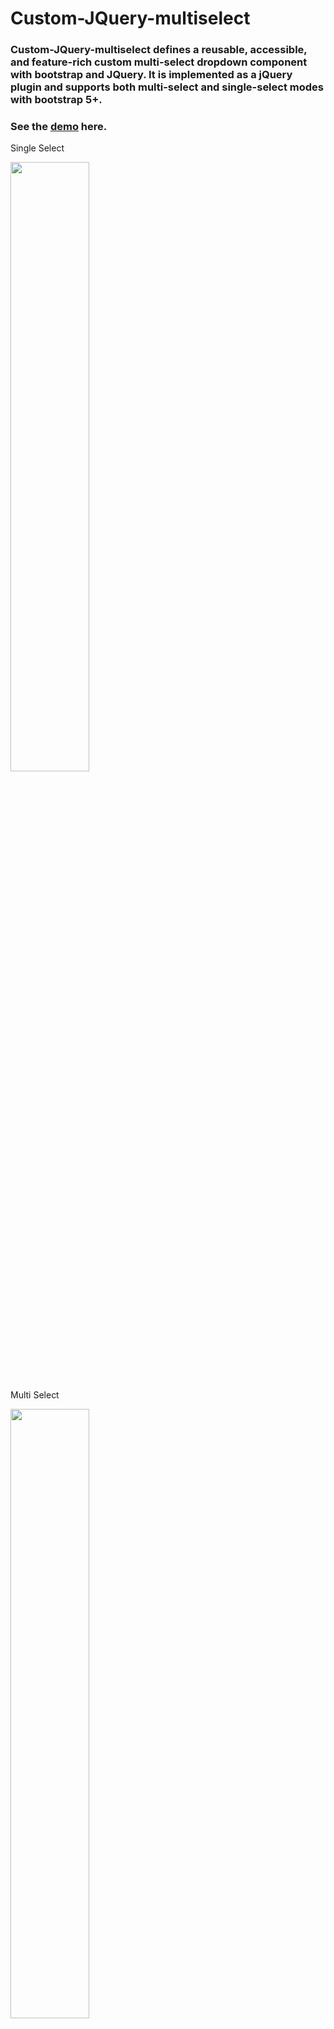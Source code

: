 
<html><head>
  <meta content="text/html; charset=UTF-8" http-equiv="content-type"></head><body class="c17 doc-content">
  <h1>Custom-JQuery-multiselect</h1>
<h3 class="demoTitle">Custom-JQuery-multiselect defines a reusable, accessible, and feature-rich custom multi-select dropdown component with bootstrap and JQuery. It is implemented as a jQuery plugin and supports both multi-select and single-select modes with bootstrap 5+.</h3> 
    <h3>See the <a href='https://codecanvas-lab.github.io/Reusable-Custom-JQuery-Multi-Select/demo.html'>demo</a> here.</h3>
    <p>Single Select</p><img src="https://codecanvas-lab.github.io/Reusable-Custom-JQuery-Multi-Select/assets/singleselect.png" width="50%" height="50%"/>
    <p>Multi Select</p><img src="https://codecanvas-lab.github.io/Reusable-Custom-JQuery-Multi-Select/assets/multiselect.png" width="50%" height="50%"/>
  <h3>Below is an explanation of how the code works, followed by usage instructions and a summary of its key functions.</h3>
<h2 class="demoTitle"><br />How the Code Works</h2>
<h4 class="demoTitle">1. Class Definition (CustomMultiSelect):</h4>
<p class="demoTitle">&bull; The CustomMultiSelect class encapsulates all the logic for the dropdown component.</p>
<p class="demoTitle">&bull; It initializes the component, binds event listeners, manages accessibility attributes, and provides public methods for interaction.</p>
<h3 class="demoTitle">3. Features:</h3>
<p class="demoTitle">&bull; Multi-Select and Single-Select Modes: Controlled by the singleSelect option.</p>
<p class="demoTitle">&bull; Search Functionality: Filters options dynamically based on user input.</p>
<p class="demoTitle">&bull; Select All/Deselect All: Available in multi-select mode.</p>
<p class="demoTitle">&bull; Keyboard Navigation: Supports arrow keys, Enter, Escape, and Space for navigation and selection.</p>
<p class="demoTitle">&bull; Accessibility: Implements WAI-ARIA attributes for screen readers.</p>
<p class="demoTitle">&bull; Dynamic Options Loading: Options can be loaded dynamically via the loadSelectOptions method.</p>
<h3 class="demoTitle">4. Initialization:</h3>
<p>&bull; The constructor sets up the component by merging default options with user-provided ones, binding event listeners, and initializing the UI.</p>
<h3 class="demoTitle">5. Event Handling:</h3>
<p class="demoTitle">&bull; Events like clicks, key presses, and input changes are handled to provide interactivity.</p>
<p class="demoTitle">&bull; For example, clicking the display button toggles the dropdown, and typing in the search input filters the options.</p>
<h3 class="demoTitle">6. Public API:</h3>
<p class="demoTitle">&bull; Methods like showComponent, hideComponent, getSelectedValues, and setSelectedValues, onChange event, disable, enable allow external control of the component.</p>


  <h1 class="c10"><span class="c9">Reusable Select Component (Multi/Single)</span></h1><p class="c8"><span class="c5">This document provides an overview and usage instructions for a custom, reusable select component built with HTML, CSS (Bootstrap), and jQuery. This component visually mimics a standard single select dropdown but supports both multi-select and single-select functionalities, with accessibility (WCAG 2.2) considerations.</span></p><h2 class="c10"><span class="c18">Features</span></h2><table class="c12"><tr class="c3"><td class="c1" colspan="1" rowspan="1"><p class="c2"><span class="c0">Feature</span></p></td><td class="c1" colspan="1" rowspan="1"><p class="c2"><span class="c0">Description</span></p></td><td class="c1" colspan="1" rowspan="1"><p class="c2"><span class="c0">Multi-Select</span></p></td><td class="c1" colspan="1" rowspan="1"><p class="c2"><span class="c0">Single-Select</span></p></td></tr><tr class="c3"><td class="c1" colspan="1" rowspan="1"><p class="c4"><span class="c0">Dual Mode</span></p></td><td class="c1" colspan="1" rowspan="1"><p class="c4"><span class="c7">Behaves as either multi-select or single-select based on configuration.</span></p></td><td class="c1" colspan="1" rowspan="1"><p class="c4"><span class="c7">&#9989;</span></p></td><td class="c1" colspan="1" rowspan="1"><p class="c4"><span class="c7">&#9989;</span></p></td></tr><tr class="c3"><td class="c1" colspan="1" rowspan="1"><p class="c4"><span class="c0">Custom Styling</span></p></td><td class="c1" colspan="1" rowspan="1"><p class="c4"><span class="c7">Styled to resemble Bootstrap form controls.</span></p></td><td class="c1" colspan="1" rowspan="1"><p class="c4"><span class="c7">&#9989;</span></p></td><td class="c1" colspan="1" rowspan="1"><p class="c4"><span class="c7">&#9989;</span></p></td></tr><tr class="c3"><td class="c1" colspan="1" rowspan="1"><p class="c4"><span class="c0">Custom Options</span></p></td><td class="c1" colspan="1" rowspan="1"><p class="c4"><span class="c7">Uses &lt;li&gt; elements instead of native &lt;option&gt; for flexible styling.</span></p></td><td class="c1" colspan="1" rowspan="1"><p class="c4"><span class="c7">&#9989;</span></p></td><td class="c1" colspan="1" rowspan="1"><p class="c4"><span class="c7">&#9989;</span></p></td></tr><tr class="c3"><td class="c1" colspan="1" rowspan="1"><p class="c4"><span class="c0">Dynamic Loading</span></p></td><td class="c1" colspan="1" rowspan="1"><p class="c4"><span class="c7">Options can be loaded dynamically from data sources (e.g., API).</span></p></td><td class="c1" colspan="1" rowspan="1"><p class="c4"><span class="c7">&#9989;</span></p></td><td class="c1" colspan="1" rowspan="1"><p class="c4"><span class="c7">&#9989;</span></p></td></tr><tr class="c3"><td class="c1" colspan="1" rowspan="1"><p class="c4"><span class="c0">Search/Filtering</span></p></td><td class="c1" colspan="1" rowspan="1"><p class="c4"><span class="c7">Optional search input to filter options in the dropdown.</span></p></td><td class="c1" colspan="1" rowspan="1"><p class="c4"><span class="c7">&#9989;</span></p></td><td class="c1" colspan="1" rowspan="1"><p class="c4"><span class="c7">&#9989;</span></p></td></tr><tr class="c3"><td class="c1" colspan="1" rowspan="1"><p class="c4"><span class="c0">Select All/Deselect All</span></p></td><td class="c1" colspan="1" rowspan="1"><p class="c4"><span class="c7">Button to quickly select or deselect all visible, enabled options.</span></p></td><td class="c1" colspan="1" rowspan="1"><p class="c4"><span class="c7">&#9989;</span></p></td><td class="c1" colspan="1" rowspan="1"><p class="c4"><span class="c7">&#10060;</span></p></td></tr><tr class="c3"><td class="c1" colspan="1" rowspan="1"><p class="c4"><span class="c0">Accessibility (WCAG)</span></p></td><td class="c1" colspan="1" rowspan="1"><p class="c4"><span class="c7">Includes WAI-ARIA attributes for screen reader compatibility and keyboard navigation.</span></p></td><td class="c1" colspan="1" rowspan="1"><p class="c4"><span class="c7">&#9989;</span></p></td><td class="c1" colspan="1" rowspan="1"><p class="c4"><span class="c7">&#9989;</span></p></td></tr><tr class="c3"><td class="c1" colspan="1" rowspan="1"><p class="c4"><span class="c0">Keyboard Navigation</span></p></td><td class="c1" colspan="1" rowspan="1"><p class="c4"><span class="c7">Supports navigation using Arrow keys, Enter, Space, and Escape.</span></p></td><td class="c1" colspan="1" rowspan="1"><p class="c4"><span class="c7">&#9989;</span></p></td><td class="c1" colspan="1" rowspan="1"><p class="c4"><span class="c7">&#9989;</span></p></td></tr><tr class="c3"><td class="c1" colspan="1" rowspan="1"><p class="c4"><span class="c0">Truncated Display</span></p></td><td class="c1" colspan="1" rowspan="1"><p class="c4"><span class="c7">Can limit the number of selected items shown in the display before truncating.</span></p></td><td class="c1" colspan="1" rowspan="1"><p class="c4"><span class="c7">&#9989;</span></p></td><td class="c1" colspan="1" rowspan="1"><p class="c4"><span class="c7">&#10060;</span></p></td></tr><tr class="c3"><td class="c1" colspan="1" rowspan="1"><p class="c4"><span class="c0">Enable/Disable</span></p></td><td class="c1" colspan="1" rowspan="1"><p class="c4"><span class="c7">Component can be programmatically enabled or disabled.</span></p></td><td class="c1" colspan="1" rowspan="1"><p class="c4"><span class="c7">&#9989;</span></p></td><td class="c1" colspan="1" rowspan="1"><p class="c4"><span class="c7">&#9989;</span></p></td></tr><tr class="c3"><td class="c1" colspan="1" rowspan="1"><p class="c4"><span class="c0">Custom Change Event</span></p></td><td class="c1" colspan="1" rowspan="1"><p class="c4"><span class="c7">Triggers a custom event when the selection changes.</span></p></td><td class="c1" colspan="1" rowspan="1"><p class="c4"><span class="c7">&#9989;</span></p></td><td class="c1" colspan="1" rowspan="1"><p class="c4"><span class="c7">&#9989;</span></p></td></tr></table><h2 class="c14"><span class="c18">Usage</span></h2><h3 class="c10"><span class="c13">HTML Structure</span></h3><p class="c8"><span class="c5">Include the necessary Bootstrap CSS, Bootstrap Icons CSS, and jQuery libraries in your HTML &lt;head&gt;.</span></p><p class="c8"><span class="c5">&lt;!DOCTYPE html&gt;<br>&lt;html lang=&quot;en&quot;&gt;<br>&lt;head&gt;<br> &nbsp; &nbsp;&lt;meta charset=&quot;UTF-8&quot;&gt;<br> &nbsp; &nbsp;&lt;meta name=&quot;viewport&quot; content=&quot;width=device-width, initial-scale=1.0&quot;&gt;<br> &nbsp; &nbsp;&lt;title&gt;Your Page Title&lt;/title&gt;<br> &nbsp; &nbsp;&lt;link href=&quot;https://cdn.jsdelivr.net/npm/bootstrap@5.3.0/dist/css/bootstrap.min.css&quot; rel=&quot;stylesheet&quot;&gt;<br> &nbsp; &nbsp;&lt;link rel=&quot;stylesheet&quot; href=&quot;https://cdn.jsdelivr.net/npm/bootstrap-icons@1.10.5/font/bootstrap-icons.css&quot;&gt;<br> &nbsp; &nbsp;&lt;script src=&quot;https://ajax.googleapis.com/ajax/libs/jquery/3.6.0/jquery.min.js&quot;&gt;&lt;/script&gt;<br> &nbsp; &nbsp;&lt;style&gt;<br> &nbsp; &nbsp; &nbsp; &nbsp;/* Component CSS goes here */<br> &nbsp; &nbsp; &nbsp; &nbsp;/* Refer to the component&#39;s source code for the full CSS */<br> &nbsp; &nbsp;&lt;/style&gt;<br>&lt;/head&gt;<br>&lt;body&gt;<br><br> &nbsp; &nbsp;&lt;script&gt;<br> &nbsp; &nbsp; &nbsp; &nbsp;// Component JavaScript goes here<br> &nbsp; &nbsp; &nbsp; &nbsp;// Refer to the component&#39;s source code for the full JS class and plugin<br> &nbsp; &nbsp;&lt;/script&gt;<br><br> &nbsp; &nbsp;&lt;script src=&quot;https://cdn.jsdelivr.net/npm/bootstrap@5.3.0/dist/js/bootstrap.bundle.min.js&quot;&gt;&lt;/script&gt;<br>&lt;/body&gt;<br>&lt;/html&gt;<br></span></p><p class="c8"><span class="c5">For each instance of the component, use the following structure:</span></p><p class="c8"><span class="c5">&lt;div class=&quot;mb-3&quot;&gt; &lt;label for=&quot;{component_id}_display&quot; class=&quot;form-label&quot;&gt;{Label Text}&lt;/label&gt;<br><br> &nbsp; &nbsp;&lt;div class=&quot;custom-multi-select&quot; id=&quot;{component_id}&quot; data-single-select=&quot;true|false&quot; data-enable-search=&quot;true|false&quot; data-max-display-size=&quot;{number}&quot;&gt;<br> &nbsp; &nbsp; &nbsp; &nbsp;&lt;label class=&quot;sr-only&quot;&gt;&lt;/label&gt;<br><br> &nbsp; &nbsp; &nbsp; &nbsp;&lt;button type=&quot;button&quot; class=&quot;selected-values-display&quot; id=&quot;{component_id}_display&quot; aria-haspopup=&quot;listbox&quot; aria-expanded=&quot;false&quot;&gt;<br> &nbsp; &nbsp; &nbsp; &nbsp; &nbsp; &nbsp; &lt;span class=&quot;selected-text&quot;&gt;{Placeholder Text}&lt;/span&gt;<br> &nbsp; &nbsp; &nbsp; &nbsp; &nbsp; &nbsp; &lt;span class=&quot;dropdown-arrow bi bi-chevron-down&quot;&gt;&lt;/span&gt;<br> &nbsp; &nbsp; &nbsp; &nbsp;&lt;/button&gt;<br><br> &nbsp; &nbsp; &nbsp; &nbsp;&lt;div class=&quot;select-dropdown-container&quot;&gt;<br> &nbsp; &nbsp; &nbsp; &nbsp; &nbsp; &nbsp; &lt;input type=&quot;text&quot; class=&quot;search-input&quot; placeholder=&quot;Search options...&quot; id=&quot;{component_id}_search&quot; name=&quot;{component_id}_search&quot;&gt;<br><br> &nbsp; &nbsp; &nbsp; &nbsp; &nbsp; &nbsp; &lt;div class=&quot;select-all-options&quot;&gt;Select All&lt;/div&gt;<br><br> &nbsp; &nbsp; &nbsp; &nbsp; &nbsp; &nbsp; &lt;ul class=&quot;custom-options-list&quot; role=&quot;listbox&quot; aria-multiselectable=&quot;true|false&quot;&gt;<br> &nbsp; &nbsp; &nbsp; &nbsp; &nbsp; &nbsp; &nbsp; &nbsp; &lt;/ul&gt;<br><br> &nbsp; &nbsp; &nbsp; &nbsp; &nbsp; &nbsp; &lt;div class=&quot;sr-only&quot; aria-live=&quot;polite&quot; aria-atomic=&quot;true&quot;&gt;&lt;/div&gt;<br> &nbsp; &nbsp; &nbsp; &nbsp;&lt;/div&gt;<br> &nbsp; &nbsp;&lt;/div&gt;<br>&lt;/div&gt;<br></span></p><p class="c8"><span class="c5">Replace {component_id} with a unique ID for each instance.</span></p><h3 class="c10"><span class="c13">Initialization</span></h3><p class="c8"><span class="c5">Initialize the component(s) using the jQuery plugin syntax on DOM ready:</span></p><p class="c8"><span class="c5">$(document).ready(function() {<br> &nbsp; &nbsp;$(&#39;.custom-multi-select&#39;).customMultiSelect();<br><br> &nbsp; &nbsp;// Optional: You can pass options during initialization<br> &nbsp; &nbsp;// $(&#39;#mySpecificSelect&#39;).customMultiSelect({<br> &nbsp; &nbsp;// &nbsp; &nbsp; enableSearch: false,<br> &nbsp; &nbsp;// &nbsp; &nbsp; maxDisplaySize: 5<br> &nbsp; &nbsp;// });<br><br> &nbsp; &nbsp;// Add event listener for visible label clicks to focus the button<br> &nbsp; &nbsp;$(&#39;label[for$=&quot;_display&quot;]&#39;).on(&#39;click&#39;, function(event) {<br> &nbsp; &nbsp; &nbsp; &nbsp;event.preventDefault();<br> &nbsp; &nbsp; &nbsp; &nbsp;const targetId = $(this).attr(&#39;for&#39;);<br> &nbsp; &nbsp; &nbsp; &nbsp;const $targetElement = $(&#39;#&#39; + targetId);<br> &nbsp; &nbsp; &nbsp; &nbsp;if ($targetElement.length) {<br> &nbsp; &nbsp; &nbsp; &nbsp; &nbsp; &nbsp;$targetElement.focus();<br> &nbsp; &nbsp; &nbsp; &nbsp;}<br> &nbsp; &nbsp;});<br><br> &nbsp; &nbsp;// ... rest of your script (loading options, button listeners, etc.)<br>});<br></span></p><h3 class="c10"><span class="c13">Options (via data-* attributes or initialization object)</span></h3><ul class="c15 lst-kix_list_1-0 start"><li class="c10 c11 li-bullet-0"><span class="c5">data-single-select=&quot;true&quot;: Configures the component to behave as a single-select dropdown. Defaults to false (multi-select).</span></li><li class="c2 c11 li-bullet-0"><span class="c5">data-enable-search=&quot;false&quot;: Hides and disables the search input. Defaults to true.</span></li><li class="c2 c11 li-bullet-0"><span class="c5">data-max-display-size=&quot;{number}&quot;: (Multi-select only) Limits the number of selected items shown in the display button before truncating with &quot;... (+X)&quot;. 0 means no limit. Defaults to 0.</span></li></ul><h3 class="c2"><span class="c13">Public Methods</span></h3><p class="c8"><span class="c5">You can interact with component instances programmatically using the jQuery plugin syntax:</span></p><p class="c8"><span class="c5">// Get the instance (optional, methods can be called directly via plugin)<br>// const mySelectInstance = $(&#39;#mySelect&#39;).data(&#39;customMultiSelect&#39;);<br><br>// Load options dynamically<br>$(&#39;#mySelect&#39;).customMultiSelect(&#39;loadSelectOptions&#39;, [<br> &nbsp; &nbsp;{ value: &#39;val1&#39;, text: &#39;Option 1&#39; },<br> &nbsp; &nbsp;{ value: &#39;val2&#39;, text: &#39;Option 2&#39;, selected: true }, // Set initial selection<br> &nbsp; &nbsp;{ value: &#39;val3&#39;, text: &#39;Option 3&#39; }<br>]);<br><br>// Get selected values (returns array)<br>const selectedValues = $(&#39;#mySelect&#39;).customMultiSelect(&#39;getSelectedValues&#39;);<br>console.log(selectedValues); // e.g., [&#39;val2&#39;] or [&#39;val1&#39;, &#39;val3&#39;]<br><br>// Get selected texts (returns array)<br>const selectedTexts = $(&#39;#mySelect&#39;).customMultiSelect(&#39;getSelectedTexts&#39;);<br>console.log(selectedTexts); // e.g., [&#39;Option 2&#39;] or [&#39;Option 1&#39;, &#39;Option 3&#39;]<br><br>// Set selected options by value (pass array for multi, single value in array for single)<br>$(&#39;#mySelect&#39;).customMultiSelect(&#39;setSelectedValues&#39;, [&#39;val1&#39;, &#39;val3&#39;]); // Multi-select<br>$(&#39;#mySingleSelect&#39;).customMultiSelect(&#39;setSelectedValues&#39;, [&#39;val2&#39;]); // Single-select<br><br>// Set selected options by text (pass array for multi, single text in array for single)<br>$(&#39;#mySelect&#39;).customMultiSelect(&#39;setSelectedTexts&#39;, [&#39;Option 1&#39;, &#39;Option 3&#39;]); // Multi-select<br>$(&#39;#mySingleSelect&#39;).customMultiSelect(&#39;setSelectedTexts&#39;, [&#39;Option 2&#39;]); // Single-select<br><br>// Enable the component<br>$(&#39;#mySelect&#39;).customMultiSelect(&#39;enable&#39;);<br><br>// Disable the component<br>$(&#39;#mySelect&#39;).customMultiSelect(&#39;disable&#39;);<br><br>// Show the dropdown<br>$(&#39;#mySelect&#39;).customMultiSelect(&#39;showComponent&#39;);<br><br>// Hide the dropdown<br>$(&#39;#mySelect&#39;).customMultiSelect(&#39;hideComponent&#39;);<br><br>// Toggle Select All (Multi-select only)<br>$(&#39;#myMultiSelect&#39;).customMultiSelect(&#39;toggleSelectAll&#39;);<br></span></p><table class="c12"><tr class="c3"><td class="c6" colspan="1" rowspan="1"><p class="c2"><span class="c0">Method Name</span></p></td><td class="c6" colspan="1" rowspan="1"><p class="c2"><span class="c0">Description</span></p></td><td class="c6" colspan="1" rowspan="1"><p class="c2"><span class="c0">Parameters</span></p></td><td class="c6" colspan="1" rowspan="1"><p class="c2"><span class="c0">Returns</span></p></td><td class="c6" colspan="1" rowspan="1"><p class="c2"><span class="c0">Notes</span></p></td></tr><tr class="c3"><td class="c6" colspan="1" rowspan="1"><p class="c4"><span class="c7">loadSelectOptions</span></p></td><td class="c6" colspan="1" rowspan="1"><p class="c4"><span class="c7">Clears existing options and loads new ones from an array of {value, text} objects.</span></p></td><td class="c6" colspan="1" rowspan="1"><p class="c4"><span class="c7">Array&lt;Object&gt;</span></p></td><td class="c6" colspan="1" rowspan="1"><p class="c4"><span class="c7">void</span></p></td><td class="c6" colspan="1" rowspan="1"><p class="c4"><span class="c7">Supports optional selected: boolean property in data objects.</span></p></td></tr><tr class="c3"><td class="c6" colspan="1" rowspan="1"><p class="c4"><span class="c7">getSelectedValues</span></p></td><td class="c6" colspan="1" rowspan="1"><p class="c4"><span class="c7">Gets the data-value of selected options.</span></p></td><td class="c6" colspan="1" rowspan="1"><p class="c4"><span class="c7">None</span></p></td><td class="c6" colspan="1" rowspan="1"><p class="c4"><span class="c7">Array&lt;string&gt;</span></p></td><td class="c6" colspan="1" rowspan="1"><p class="c4"><span class="c7">Returns [] if nothing selected. Returns [value] or [] in single-select.</span></p></td></tr><tr class="c3"><td class="c6" colspan="1" rowspan="1"><p class="c4"><span class="c7">getSelectedTexts</span></p></td><td class="c6" colspan="1" rowspan="1"><p class="c4"><span class="c7">Gets the text content of selected options.</span></p></td><td class="c6" colspan="1" rowspan="1"><p class="c4"><span class="c7">None</span></p></td><td class="c6" colspan="1" rowspan="1"><p class="c4"><span class="c7">Array&lt;string&gt;</span></p></td><td class="c6" colspan="1" rowspan="1"><p class="c4"><span class="c7">Returns [] if nothing selected. Returns [text] or [] in single-select.</span></p></td></tr><tr class="c3"><td class="c6" colspan="1" rowspan="1"><p class="c4"><span class="c7">setSelectedValues</span></p></td><td class="c6" colspan="1" rowspan="1"><p class="c4"><span class="c7">Sets selected options based on an array of values.</span></p></td><td class="c6" colspan="1" rowspan="1"><p class="c4"><span class="c7">Array&lt;string&gt;</span></p></td><td class="c6" colspan="1" rowspan="1"><p class="c4"><span class="c7">void</span></p></td><td class="c6" colspan="1" rowspan="1"><p class="c4"><span class="c7">Deselects others first. In single-select, selects the</span></p></td></tr></table><p class="c16"><span class="c7"></span></p></body></html>
